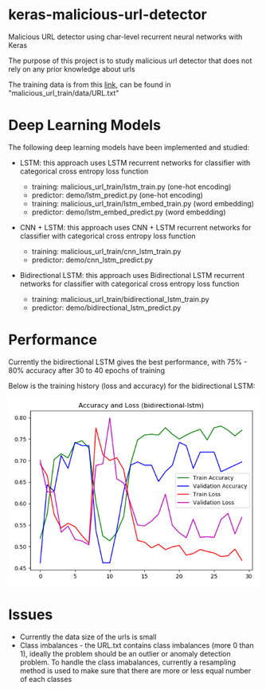 # keras-malicious-url-detector

Malicious URL detector using char-level recurrent neural networks with Keras

The purpose of this project is to study malicious url detector that does not rely on any prior knowledge about urls

The training data is from this [link](https://github.com/vaseem-khan/URLcheck), can be found in "malicious_url_train/data/URL.txt"

# Deep Learning Models

The following deep learning models have been implemented and studied:

* LSTM: this approach uses LSTM recurrent networks for classifier with categorical cross entropy loss function
    * training: malicious_url_train/lstm_train.py (one-hot encoding)
    * predictor: demo/lstm_predict.py (one-hot encoding)
    * training: malicious_url_train/lstm_embed_train.py (word embedding)
    * predictor: demo/lstm_embed_predict.py (word embedding)
    
* CNN + LSTM: this approach uses CNN + LSTM recurrent networks for classifier with categorical cross entropy loss function
    * training: malicious_url_train/cnn_lstm_train.py 
    * predictor: demo/cnn_lstm_predict.py 
    
* Bidirectional LSTM: this approach uses Bidirectional LSTM recurrent networks for classifier with categorical cross entropy loss function
    * training: malicious_url_train/bidirectional_lstm_train.py 
    * predictor: demo/bidirectional_lstm_predict.py 

# Performance

Currently the bidirectional LSTM gives the best performance, with 75% - 80% accuracy after 30 to 40 epochs of training   

Below is the training history (loss and accuracy) for the bidirectional LSTM:

![bidirection-lstm-history](/malicious_url_train/reports/bidirectional-lstm-history.png)

# Issues

* Currently the data size of the urls is small
* Class imbalances - the URL.txt contains class imbalances (more 0 than 1), ideally the problem should be an outlier 
or anomaly detection problem. To handle the class imabalances, currently a resampling method is used to make sure that 
there are more or less equal number of each classes
